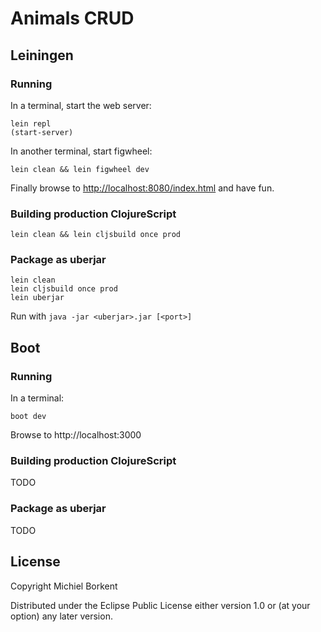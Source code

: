 # Animals CRUD

## Leiningen

### Running 

In a terminal, start the web server:

    lein repl
    (start-server)

In another terminal, start figwheel:

    lein clean && lein figwheel dev

Finally browse to
[http://localhost:8080/index.html](http://localhost:8080/index.html)
and have fun.


### Building production ClojureScript

    lein clean && lein cljsbuild once prod

### Package as uberjar

    lein clean
    lein cljsbuild once prod
    lein uberjar

Run with `java -jar <uberjar>.jar [<port>]`

## Boot

### Running

In a terminal:

    boot dev

Browse to http://localhost:3000

### Building production ClojureScript

TODO

### Package as uberjar

TODO

## License

Copyright Michiel Borkent

Distributed under the Eclipse Public License either version 1.0 or (at
your option) any later version.
